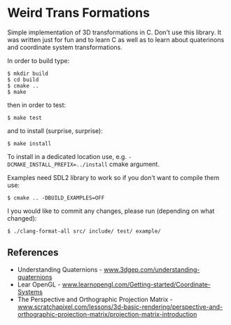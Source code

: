 # Weird Trans Formations

Simple implementation of 3D transformations in C. Don't use this library. It was written just for fun and to learn C as well as to learn about quaterinons and coordinate system transformations. 

In order to build type:

```
$ mkdir build
$ cd build
$ cmake ..
$ make
```

then in order to test:

```
$ make test
```

and to install (surprise, surprise):

```
$ make install
```

To install in a dedicated location use, e.g. `-DCMAKE_INSTALL_PREFIX=../install` cmake argument.

Examples need SDL2 library to work so if you don't want to compile them use:

```
$ cmake .. -DBUILD_EXAMPLES=OFF
```

I you would like to commit any changes, please run (depending on what changed):

```
$ ./clang-format-all src/ include/ test/ example/
```

## References

- Understanding Quaternions - www.3dgep.com/understanding-quaternions
- Lear OpenGL - www.learnopengl.com/Getting-started/Coordinate-Systems
- The Perspective and Orthographic Projection Matrix - www.scratchapixel.com/lessons/3d-basic-rendering/perspective-and-orthographic-projection-matrix/projection-matrix-introduction